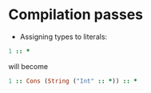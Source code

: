 # Compilation passes

- Assigning types to literals:

```ruby
1 :: *
```

will become

```ruby
1 :: Cons (String ("Int" :: *)) :: * 
```
